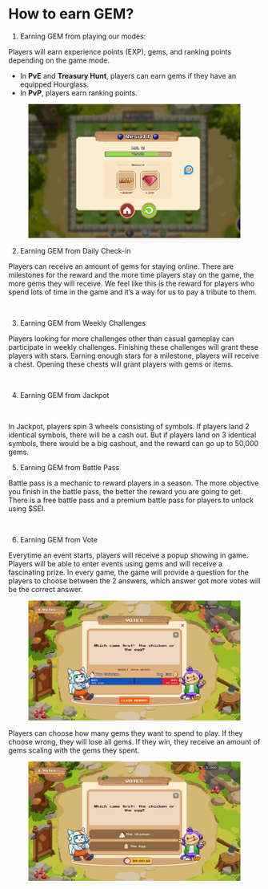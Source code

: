 # How to earn GEM?

1. Earning GEM from playing our modes:

Players will earn experience points (EXP), gems, and ranking points depending on the game mode.

* In **PvE** and **Treasury Hunt**, players can earn gems if they have an equipped Hourglass.
* In **PvP**, players earn ranking points.

<figure><img src="../../../.gitbook/assets/image (11).png" alt=""><figcaption></figcaption></figure>

2. Earning GEM from Daily Check-in

Players can receive an amount of gems for staying online. There are milestones for the reward and the more time players stay on the game, the more gems they will receive. We feel like this is the reward for players who spend lots of time in the game and it’s a way for us to pay a tribute to them.

<figure><img src="https://lh7-rt.googleusercontent.com/docsz/AD_4nXdL9K7Idf5RhZdEFIm1-7c2_4ZZTUNpNZ4n3JdFN0FWad2Bp_iZIKRzW8Wztx7EghvJN5ksMbiexU_3CVAb0TkjdX49N-oVXjCNfsBDPYNq5YNxyHaaW8VI2-kd_JQF_wv1V2XfKg?key=rX80Bxrq05xJeZ60gjPi91-Z" alt=""><figcaption></figcaption></figure>

3. Earning GEM from Weekly Challenges

Players looking for more challenges other than casual gameplay can participate in weekly challenges. Finishing these challenges will grant these players with stars. Earning enough stars for a milestone, players will receive a chest. Opening these chests will grant players with gems or items.

<figure><img src="https://lh7-rt.googleusercontent.com/docsz/AD_4nXdBqxTeLan_qfF-yE7EBLPQHPPIb-tX9CpG6g-d98DuREv5BNSaWfkfPh4tvS2q74zIdpl9Y9c2NO5geey9DDJlDJ8Xo2OY-NXvuCHimX3Vihjy0ian3Vs2l_FrlLhgWACLlvWi?key=rX80Bxrq05xJeZ60gjPi91-Z" alt=""><figcaption></figcaption></figure>

4. Earning GEM from Jackpot

<figure><img src="https://lh7-rt.googleusercontent.com/docsz/AD_4nXfe31VhrKKISI56X4P9bmmIG0YjtwR31X-3AtpW1y1fwOXuIu_0Ymi8c_hO7yayvH-8Jx0GnQH1sWnVmAZhX4qy268HlC6YDqs801tEXToCdQp2pzzywrrqkbzVskCuATp_MFEc?key=rX80Bxrq05xJeZ60gjPi91-Z" alt=""><figcaption></figcaption></figure>

In Jackpot, players spin 3 wheels consisting of symbols. If players land 2 identical symbols, there will be a cash out. But if players land on 3 identical symbols, there would be a big cashout, and the reward can go up to 50,000 gems.

5. Earning GEM from Battle Pass

Battle pass is a mechanic to reward players in a season. The more objective you finish in the battle pass, the better the reward you are going to get. There is a free battle pass and a premium battle pass for players to unlock using $SEI.

<figure><img src="https://lh7-rt.googleusercontent.com/docsz/AD_4nXeQR6PNOUKPT79q57OKJr3yUZpnx4D6vABwPj2A6AZGrKVXKouMGwVvNbLkKW6BXTmZOj1dBaniXApLCPzLYpJ1AWTX0OhxizsblSX00TXtok9xxar5ptI6XTczKrVqFmgAEVXk?key=rX80Bxrq05xJeZ60gjPi91-Z" alt=""><figcaption></figcaption></figure>

6. Earning GEM from Vote

Everytime an event starts, players will receive a popup showing in game. Players will be able to enter events using gems and will receive a fascinating prize. In every game, the game will provide a question for the players to choose between the 2 answers, which answer got more votes will be the correct answer.

<figure><img src="../../../.gitbook/assets/image.png" alt=""><figcaption></figcaption></figure>

Players can choose how many gems they want to spend to play. If they choose wrong, they will lose all gems. If they win, they receive an amount of gems scaling with the gems they spent.

<figure><img src="../../../.gitbook/assets/image (1).png" alt=""><figcaption></figcaption></figure>
